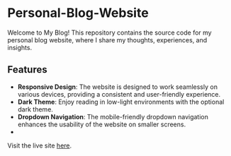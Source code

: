 # Personal-Blog-Website

Welcome to My Blog! This repository contains the source code for my personal blog website, where I share my thoughts, experiences, and insights.

## Features

- **Responsive Design**: The website is designed to work seamlessly on various devices, providing a consistent and user-friendly experience.
- **Dark Theme**: Enjoy reading in low-light environments with the optional dark theme.
- **Dropdown Navigation**: The mobile-friendly dropdown navigation enhances the usability of the website on smaller screens.
- 
Visit the live site [here](https://nishant96089.github.io/Personal-Blog-Website/).
